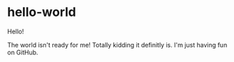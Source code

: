 # hello-world

Hello!

The world isn't ready for me! 
Totally kidding it definitly is. I'm just having fun on GitHub. 
